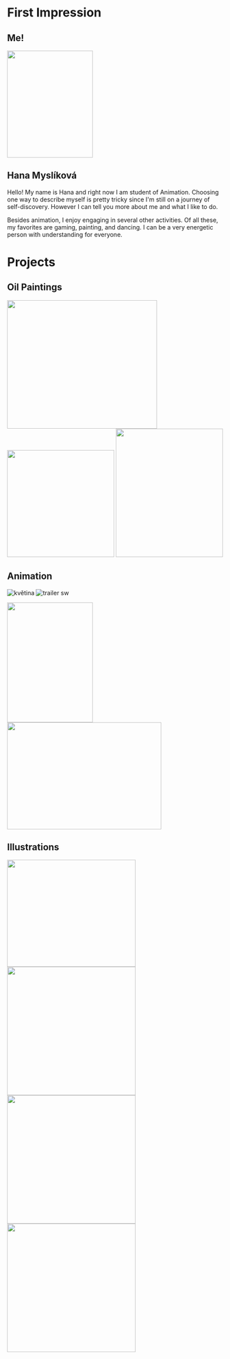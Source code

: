 # First Impression
<!-- This is a comment, only visible to the author: Add a link to your presentation. -->
<!-- Presentations do not need to be a PDF, you may link elsewhere, such as Figma, YouTube, etc. -->
<!-- Consider adding navigation to each section (About, Featured Projects, Notes, etc.) -->

## Me!
<img src="https://github.com/Typkazprahe/HanaMyslikova/assets/149475635/72425718-412f-46c2-9e53-5e12c66b3b54" width="200" height="250">

## Hana Myslíková
Hello! My name is Hana and right now I am student of Animation. Choosing one way to describe myself is pretty tricky since I'm still on a journey of self-discovery. 
However I can tell you more about me and what I like to do.

Besides animation, I enjoy engaging in several other activities. Of all these, my favorites are gaming, painting, and dancing. I can be a very energetic person with understanding for everyone. 

# Projects 

## Oil Paintings

<img src="https://github.com/Typkazprahe/HanaMyslikova/assets/149475635/e5a9e47a-2f8c-44da-9d3b-0adc6f0425de" width="350" height="300">
<img src="https://github.com/Typkazprahe/HanaMyslikova/assets/149475635/bec4af83-4fcc-4c0a-9355-481fd64fd7e5" width="250" height="250">
<img src="https://github.com/Typkazprahe/HanaMyslikova/assets/149475635/1ce278e1-7df5-4390-a661-e2287f497e46" width="250" height="300">

## Animation 
![květina](https://github.com/Typkazprahe/english-for-designers/assets/149475635/acafd184-d24a-4e01-8ded-4a5fd007d1e7)
![trailer sw](https://github.com/Typkazprahe/english-for-designers/assets/149475635/c4cc81c5-da4d-4c2e-adc2-4103c99a8ff9)


<img src="https://github.com/Typkazprahe/HanaMyslikova/assets/149475635/b7ba9831-93f8-46ff-9ade-2f0fb2999823" width="200" height="280">
<img src="https://github.com/Typkazprahe/HanaMyslikova/assets/149475635/a2b09caf-d6f4-4b1b-a1ad-ba90e62488c1" width="360" height="250">

## Illustrations
<img src="https://github.com/Typkazprahe/HanaMyslikova/assets/149475635/d4efea21-581f-42a7-a04e-61251ba252dc" width="300" height="250">
<img src="https://github.com/Typkazprahe/HanaMyslikova/assets/149475635/160bd190-3489-4733-9446-f752f7bc97d0" width="300" height="300">
<img src="https://github.com/Typkazprahe/HanaMyslikova/assets/149475635/35d1d1dd-f6b7-4825-90f9-ad11fe3bf3f5" width="300" height="300">
<img src="https://github.com/Typkazprahe/HanaMyslikova/assets/149475635/46bbd89b-c86e-4c8b-9da8-6a314b9c3d31" width="300" height="300">

